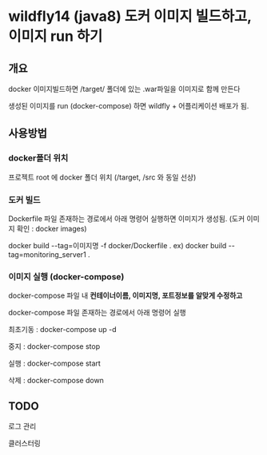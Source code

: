 # wildfly14 (java8) 도커 이미지 빌드하고, 이미지 run 하기

## 개요
docker 이미지빌드하면 /target/ 폴더에 있는 .war파일을 이미지로 함께 만든다

생성된 이미지를 run (docker-compose) 하면 wildfly + 어플리케이션 배포가 됨. 

## 사용방법
### docker폴더 위치
프로젝트 root 에 docker 폴더 위치 (/target, /src 와 동일 선상)

### 도커 빌드
Dockerfile 파일 존재하는 경로에서 아래 명령어 실행하면 이미지가 생성됨. (도커 이미지 확인 : docker images)

docker build --tag=이미지명 -f docker/Dockerfile .
ex) docker build --tag=monitoring_server1 .

### 이미지 실행 (docker-compose)
docker-compose 파일 내 **컨테이너이름, 이미지명, 포트정보를 알맞게 수정하고**

docker-compose 파일 존재하는 경로에서 아래 명령어 실행

최초기동 : docker-compose up -d

중지 : docker-compose stop

실행 : docker-compose start

삭제 : docker-compose down

## TODO
로그 관리

클러스터링

